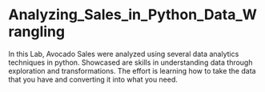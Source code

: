 # Analyzing_Sales_in_Python_Data_Wrangling
In this Lab, Avocado Sales were analyzed using several data analytics techniques in python. Showcased are skills in understanding data through exploration and transformations. The effort is learning how to take the data that you have and converting it into what you need. 
